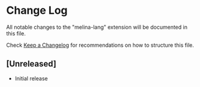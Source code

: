 # Change Log

All notable changes to the "melina-lang" extension will be documented in this file.

Check [Keep a Changelog](http://keepachangelog.com/) for recommendations on how to structure this file.

## [Unreleased]

- Initial release